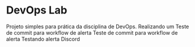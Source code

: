 # DevOps Lab
Projeto simples para prática da disciplina de DevOps.
Realizando um Teste de commit para workflow de alerta
Teste de commit para workflow de alerta
Testando alerta Discord
